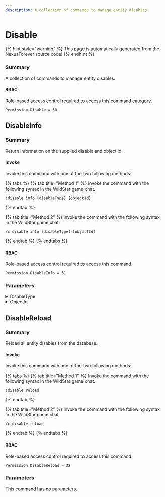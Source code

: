 ```yaml
---
description: A collection of commands to manage entity disables.
---
```


# Disable

{% hint style="warning" %}
This page is automatically generated from the NexusForever source code!
{% endhint %}

### Summary

A collection of commands to manage entity disables.

#### RBAC

Role-based access control required to access this command category.

```
Permission.Disable = 30
```

## DisableInfo

### Summary

Return information on the supplied disable and object id.

#### Invoke

Invoke this command with one of the two following methods:

{% tabs %}
{% tab title="Method 1" %}
Invoke the command with the following syntax in the WildStar game chat.

```
!disable info [disableType] [objectId]
```
{% endtab %}

{% tab title="Method 2" %}
Invoke the command with the following syntax in the WildStar game chat.

```
/c disable info [disableType] [objectId]
```
{% endtab %}
{% endtabs %}

#### RBAC

Role-based access control required to access this command.

```
Permission.DisableInfo = 31
```

### Parameters

<details>

<summary>DisableType</summary>

#### Summary

Disabled entity type.

#### Values

The following numeric values can be used for this parameter.

```
Quest           = 0,
Spell           = 1,
BaseSpell       = 2,
Item            = 3,
World           = 4,
Currency        = 5,
AccountCurrency = 6,
Achievement     = 7,
```

#### Optional

No

</details>

<details>

<summary>ObjectId</summary>

#### Summary

Object id for the disabled entity type.

#### Optional

No

</details>

## DisableReload

### Summary

Reload all entity disables from the database.

#### Invoke

Invoke this command with one of the two following methods:

{% tabs %}
{% tab title="Method 1" %}
Invoke the command with the following syntax in the WildStar game chat.

```
!disable reload
```
{% endtab %}

{% tab title="Method 2" %}
Invoke the command with the following syntax in the WildStar game chat.

```
/c disable reload 
```
{% endtab %}
{% endtabs %}

#### RBAC

Role-based access control required to access this command.

```
Permission.DisableReload = 32
```

### Parameters

This command has no parameters.

